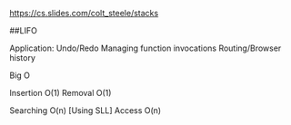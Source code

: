 https://cs.slides.com/colt_steele/stacks

##LIFO

Application:
    Undo/Redo
    Managing function invocations
    Routing/Browser history

Big O

Insertion O(1)
Removal O(1)

Searching O(n) [Using SLL]
Access O(n)